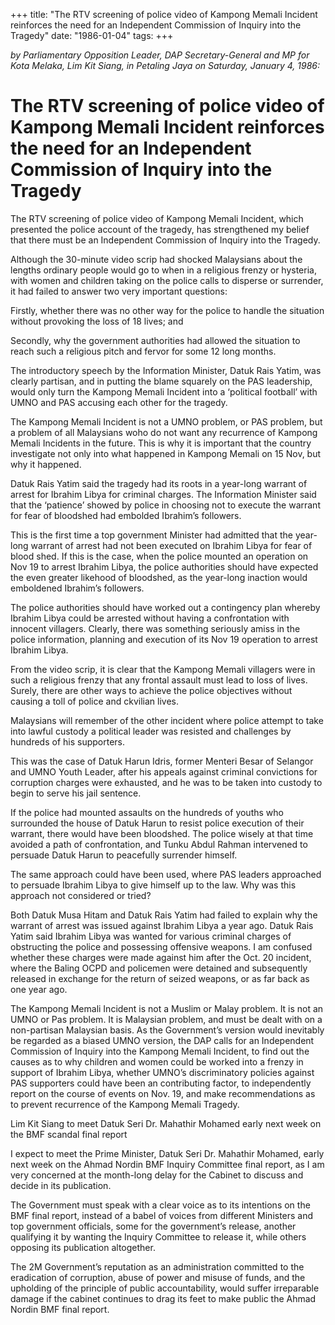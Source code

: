 +++ 
title: "The RTV screening of police video of Kampong Memali Incident reinforces the need for an Independent Commission of Inquiry into the Tragedy"
date: "1986-01-04"
tags:
+++

_by Parliamentary Opposition Leader, DAP Secretary-General and MP for Kota Melaka, Lim Kit Siang, in Petaling Jaya on Saturday, January 4, 1986:_

# The RTV screening of police video of Kampong Memali Incident reinforces the need for an Independent Commission of Inquiry into the Tragedy

The RTV screening of police video of Kampong Memali Incident, which presented the police account of the tragedy, has strengthened my belief that there must be an Independent Commission of Inquiry into the Tragedy.</u>
		
Although the 30-minute video scrip had shocked Malaysians about the lengths ordinary people would go to when in a religious frenzy or hysteria, with women and children taking on the police calls to disperse or surrender, it had failed to answer two very important questions:
		
Firstly, whether there was no other way for the police to handle the situation without provoking the loss of 18 lives; and 
		
Secondly, why the government authorities had allowed the situation to reach such a religious pitch and fervor for some 12 long months.
		
The introductory speech by the Information Minister, Datuk Rais Yatim, was clearly partisan, and in putting the blame squarely on the PAS leadership, would only turn the Kampong Memali Incident into a ‘political football’ with UMNO and PAS accusing each other for the tragedy.
		
The Kampong Memali Incident is not a UMNO problem, or PAS problem, but a problem of all Malaysians woho do not want any recurrence of Kampong Memali Incidents in the future. This is why it is important that the country investigate not only into what happened in Kampong Memali on 15 Nov, but why it happened.
		
Datuk Rais Yatim said the tragedy had its roots in a year-long warrant of arrest for Ibrahim Libya for criminal charges. The Information Minister said that the ‘patience’ showed by police in choosing not to execute the warrant for fear of bloodshed had embolded Ibrahim’s followers.
		
This is the first time a top government Minister had admitted that the year-long warrant of arrest had not been executed on Ibrahim Libya for fear of blood shed. If this is the case, when the police mounted an operation on Nov 19 to arrest Ibrahim Libya, the police authorities should have expected the even greater likehood of bloodshed, as the year-long inaction would emboldened Ibrahim’s followers.
		
The police authorities should have worked out a contingency plan whereby Ibrahim Libya could be arrested without having a confrontation with innocent villagers. Clearly, there was something seriously amiss in the police information, planning and execution of its Nov 19 operation to arrest Ibrahim Libya.
		
From the video scrip, it is clear that the Kampong Memali villagers were in such a religious frenzy that any frontal assault must lead to loss of lives. Surely, there are other ways to achieve the police objectives without causing a toll of police and ckvilian lives.
		
Malaysians will remember of the other incident where police attempt to take into lawful custody a political leader was resisted and challenges by hundreds of his supporters.
		
This was the case of Datuk Harun Idris, former Menteri Besar of Selangor and UMNO Youth Leader, after his appeals against criminal convictions for corruption charges were exhausted, and he was to be taken into custody to begin to serve his jail sentence.
		
If the police had mounted assaults on the hundreds of youths who surrounded the house of Datuk Harun to resist police execution of their warrant, there would have been bloodshed. The police wisely at that time avoided a path of confrontation, and Tunku Abdul Rahman intervened to persuade Datuk Harun to peacefully surrender himself.
		
The same approach could have been used, where PAS leaders approached to persuade Ibrahim Libya to give himself up to the law. Why was this approach not considered or tried?
		
Both Datuk Musa Hitam and Datuk Rais Yatim had failed to explain why the warrant of arrest was issued against Ibrahim Libya a year ago. Datuk Rais Yatim said Ibrahim Libya was wanted for various criminal charges of obstructing the police and possessing offensive weapons. I am confused whether these charges were made against him after the Oct. 20 incident, where the Baling OCPD and policemen were detained and subsequently released in exchange for the return of seized weapons, or as far back as one year ago.
		
The Kampong Memali Incident is not a Muslim or Malay problem. It is not an UMNO or Pas problem. It is Malaysian problem, and must be dealt with on a non-partisan Malaysian basis. As the Government’s version would inevitably be regarded as a biased UMNO version, the DAP calls for an Independent Commission of Inquiry into the Kampong Memali Incident, to find out the causes as to why children and women could be worked into a frenzy in support of Ibrahim Libya, whether UMNO’s discriminatory policies against PAS supporters could have been an contributing factor, to independently report on the course of events on Nov. 19, and make recommendations as to prevent recurrence of the Kampong Memali Tragedy.

Lim Kit Siang to meet Datuk Seri Dr. Mahathir Mohamed early next week on the BMF scandal final report
		
I expect to meet the Prime Minister, Datuk Seri Dr. Mahathir Mohamed, early next week on the Ahmad Nordin BMF Inquiry Committee final report, as I am very concerned at the month-long delay for the Cabinet to discuss and decide in its publication.
		
The Government must speak with a clear voice as to its intentions on the BMF final report, instead of a babel of voices from different Ministers and top government officials, some for the government’s release, another qualifying it by wanting the Inquiry Committee to release it, while others opposing its publication altogether.
		
The 2M Government’s reputation as an administration committed to the eradication of corruption, abuse of power and misuse of funds, and the upholding of the principle of public accountability, would suffer irreparable damage if the cabinet continues to drag its feet to make public the Ahmad Nordin BMF final report.        
 
